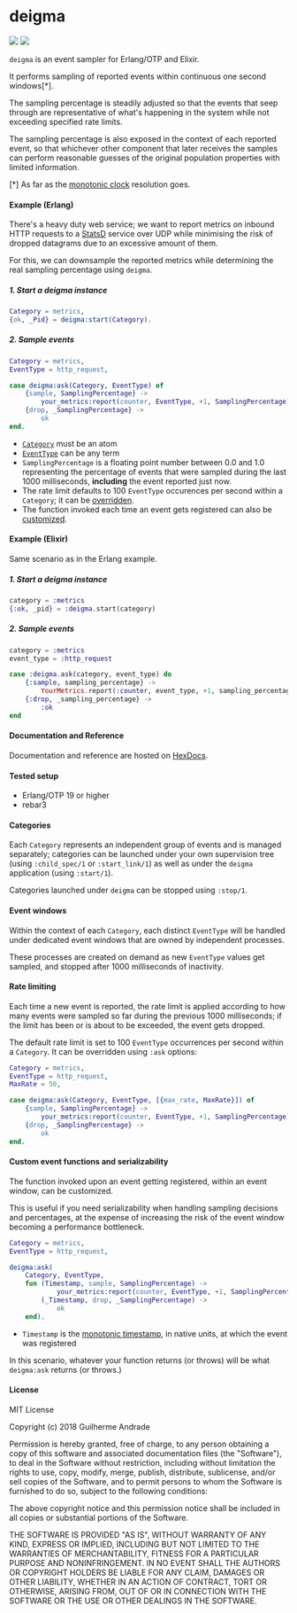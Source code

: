 # deigma

[![](https://img.shields.io/hexpm/v/deigma.svg?style=flat)](https://hex.pm/packages/deigma)
[![](https://travis-ci.org/g-andrade/deigma.png?branch=master)](https://travis-ci.org/g-andrade/deigma)

`deigma` is an event sampler for Erlang/OTP and Elixir.

It performs sampling of reported events within continuous one second
windows\[\*\].

The sampling percentage is steadily adjusted so that the events that
seep through are representative of what's happening in the system while
not exceeding specified rate limits.

The sampling percentage is also exposed in the context of each reported
event, so that whichever other component that later receives the samples
can perform reasonable guesses of the original population properties
with limited information.

\[\*\] As far as the [monotonic
clock](http://erlang.org/doc/apps/erts/time_correction.html#Erlang_Monotonic_Time)
resolution goes.

#### Example (Erlang)

There's a heavy duty web service; we want to report metrics on inbound
HTTP requests to a [StatsD](https://github.com/etsy/statsd) service over
UDP while minimising the risk of dropped datagrams due to an excessive
amount of them.

For this, we can downsample the reported metrics while determining the
real sampling percentage using `deigma`.

##### 1\. Start a deigma instance

``` erlang
Category = metrics,
{ok, _Pid} = deigma:start(Category).
```

##### 2\. Sample events

``` erlang
Category = metrics,
EventType = http_request,

case deigma:ask(Category, EventType) of
    {sample, SamplingPercentage} ->
        your_metrics:report(counter, EventType, +1, SamplingPercentage);
    {drop, _SamplingPercentage} ->
        ok
end.
```

  - [`Category`](#categories) must be an atom
  - [`EventType`](#event-windows) can be any term
  - `SamplingPercentage` is a floating point number between 0.0 and 1.0
    representing the percentage of events that were sampled during the
    last 1000 milliseconds, **including** the event reported just now.
  - The rate limit defaults to 100 `EventType` occurences per second
    within a `Category`; it can be [overridden](#rate-limiting).
  - The function invoked each time an event gets registered can also be
    [customized](#custom-event-functions-and-serializability).

#### Example (Elixir)

Same scenario as in the Erlang example.

##### 1\. Start a deigma instance

``` elixir
category = :metrics
{:ok, _pid} = :deigma.start(category)
```

##### 2\. Sample events

``` elixir
category = :metrics
event_type = :http_request

case :deigma.ask(category, event_type) do
    {:sample, sampling_percentage} ->
        YourMetrics.report(:counter, event_type, +1, sampling_percentage)
    {:drop, _sampling_percentage} ->
        :ok
end
```

#### Documentation and Reference

Documentation and reference are hosted on
[HexDocs](https://hexdocs.pm/deigma/).

#### Tested setup

  - Erlang/OTP 19 or higher
  - rebar3

#### Categories

Each `Category` represents an independent group of events and is managed
separately; categories can be launched under your own supervision tree
(using `:child_spec/1` or `:start_link/1`) as well as under the `deigma`
application (using `:start/1`).

Categories launched under `deigma` can be stopped using `:stop/1`.

#### Event windows

Within the context of each `Category`, each distinct `EventType` will be
handled under dedicated event windows that are owned by independent
processes.

These processes are created on demand as new `EventType` values get
sampled, and stopped after 1000 milliseconds of inactivity.

#### Rate limiting

Each time a new event is reported, the rate limit is applied according
to how many events were sampled so far during the previous 1000
milliseconds; if the limit has been or is about to be exceeded, the
event gets dropped.

The default rate limit is set to 100 `EventType` occurrences per second
within a `Category`. It can be overridden using `:ask` options:

``` erlang
Category = metrics,
EventType = http_request,
MaxRate = 50,

case deigma:ask(Category, EventType, [{max_rate, MaxRate}]) of
    {sample, SamplingPercentage} ->
        your_metrics:report(counter, EventType, +1, SamplingPercentage);
    {drop, _SamplingPercentage} ->
        ok
end.
```

#### Custom event functions and serializability

The function invoked upon an event getting registered, within an event
window, can be customized.

This is useful if you need serializability when handling sampling
decisions and percentages, at the expense of increasing the risk of the
event window becoming a performance bottleneck.

``` erlang
Category = metrics,
EventType = http_request,

deigma:ask(
    Category, EventType,
    fun (Timestamp, sample, SamplingPercentage) ->
            your_metrics:report(counter, EventType, +1, SamplingPercentage);
        (_Timestamp, drop, _SamplingPercentage) ->
            ok
    end).
```

  - `Timestamp` is the [monotonic
    timestamp](http://erlang.org/doc/man/erlang.html#monotonic_time-0),
    in native units, at which the event was registered

In this scenario, whatever your function returns (or throws) will be
what `deigma:ask` returns (or throws.)

#### License

MIT License

Copyright (c) 2018 Guilherme Andrade

Permission is hereby granted, free of charge, to any person obtaining a
copy of this software and associated documentation files (the
"Software"), to deal in the Software without restriction, including
without limitation the rights to use, copy, modify, merge, publish,
distribute, sublicense, and/or sell copies of the Software, and to
permit persons to whom the Software is furnished to do so, subject to
the following conditions:

The above copyright notice and this permission notice shall be included
in all copies or substantial portions of the Software.

THE SOFTWARE IS PROVIDED "AS IS", WITHOUT WARRANTY OF ANY KIND, EXPRESS
OR IMPLIED, INCLUDING BUT NOT LIMITED TO THE WARRANTIES OF
MERCHANTABILITY, FITNESS FOR A PARTICULAR PURPOSE AND NONINFRINGEMENT.
IN NO EVENT SHALL THE AUTHORS OR COPYRIGHT HOLDERS BE LIABLE FOR ANY
CLAIM, DAMAGES OR OTHER LIABILITY, WHETHER IN AN ACTION OF CONTRACT,
TORT OR OTHERWISE, ARISING FROM, OUT OF OR IN CONNECTION WITH THE
SOFTWARE OR THE USE OR OTHER DEALINGS IN THE SOFTWARE.


